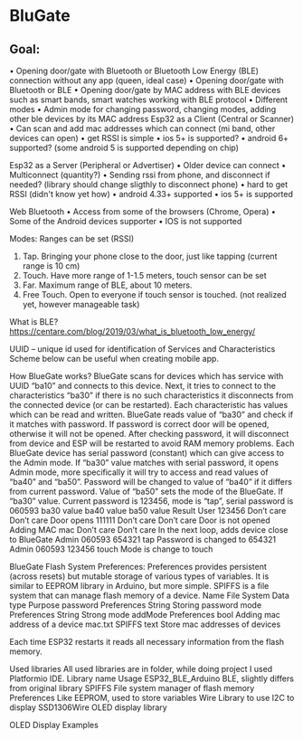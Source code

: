 # BluGate
## Goal:

•	Opening door/gate with Bluetooth or Bluetooth Low Energy (BLE) connection without any app (queen, ideal case)
•	Opening door/gate with Bluetooth or BLE 
•	Opening door/gate by MAC address with BLE devices such as smart bands, smart watches working with BLE protocol
•	Different modes
•	Admin mode for changing password, changing modes, adding other ble devices by its MAC address
Esp32 as a Client (Central or Scanner)
•	Can scan and add mac addresses which can connect (mi band, other devices can open)
•	get RSSI is simple 
•	ios 5+ is supported?
•	android 6+ supported? (some android 5 is supported depending on chip)

Esp32 as a Server (Peripheral or Advertiser)
•	Older device can connect
•	Multiconnect (quantity?)
•	Sending rssi from phone, and disconnect if needed? (library should change sligthly to disconnect phone)
•	hard to get RSSI (didn't know yet how)
•	android 4.33+ supported
•	ios 5+ is supported

Web Bluetooth
•	Access from some of the browsers (Chrome, Opera)
•	Some of the Android devices supporter
•	IOS is not supported


Modes:
Ranges can be set (RSSI)
1.	Tap. Bringing your phone close to the door, just like tapping (current range is 10 cm)
2.	Touch. Have more range of 1-1.5 meters, touch sensor can be set
3.	Far. Maximum range of BLE, about 10 meters.
4.	Free Touch. Open to everyone if touch sensor is touched. (not realized yet, however manageable task) 



What is BLE? https://centare.com/blog/2019/03/what_is_bluetooth_low_energy/
 
UUID – unique id used for identification of Services and Characteristics
Scheme below can be useful when creating mobile app.


	














How BlueGate works? 
BlueGate scans for devices which has service with UUID “ba10” and connects to this device. Next, it tries to connect to the characteristics “ba30” if there is no such characteristics it disconnects from the connected device (or can be restarted). Each characteristic has values which can be read and written. BlueGate reads value of “ba30” and check if it matches with password. If password is correct door will be opened, otherwise it will not be opened. After checking password, it will disconnect from device and ESP will be restarted to avoid RAM memory problems. 
Each BlueGate device has serial password (constant) which can give access to the Admin mode. If “ba30” value matches with serial password, it opens Admin mode, more specifically it will try to access and read values of “ba40” and “ba50”. Password will be changed to value of “ba40” if it differs from current password. Value of “ba50” sets the mode of the BlueGate. If “ba30” value.
Current password is 123456, mode is “tap”, serial password is 060593
	ba30 value	ba40 value 	ba50 value 	Result
User 	123456	Don’t care	Don’t care	Door opens
	111111	Don’t care	Don’t care	Door is not opened
Adding MAC	mac	Don’t care	Don’t care	In the next loop, adds device close to BlueGate
Admin 	060593	654321	tap	Password is changed to 654321
Admin	060593	123456	touch	Mode is change to touch

BlueGate Flash System
Preferences:
Preferences provides persistent (across resets) but mutable storage of various types of variables. It is similar to EEPROM library in Arduino, but more simple. 
SPIFFS is a file system that can manage flash memory of a device.
Name	File System	Data type	Purpose
password	Preferences	String	Storing password
mode 	Preferences	String 	Strong mode
addMode	Preferences	bool 	Adding mac address of a device
mac.txt	SPIFFS	text	Store mac addresses of devices

Each time ESP32 restarts it reads all necessary information from the flash memory.
 
Used libraries
All used libraries are in folder, while doing project I used Platformio IDE.
Library name	Usage
ESP32_BLE_Arduino	BLE, slightly differs from original library
SPIFFS	File system manager of flash memory
Preferences	Like EEPROM, used to store variables
Wire	Library to use I2C to display
SSD1306Wire	OLED display library

OLED Display Examples
                  

